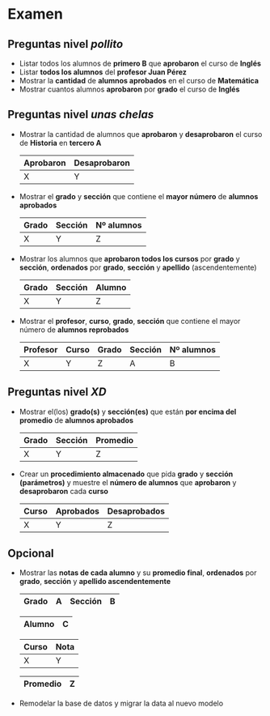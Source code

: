 # Examen

## Preguntas nivel *pollito*

- Listar todos los alumnos de **primero B** que **aprobaron** el curso de **Inglés**
- Listar **todos los alumnos** del **profesor Juan Pérez**
- Mostrar la **cantidad** de **alumnos aprobados** en el curso de **Matemática** 
- Mostrar cuantos alumnos **aprobaron** por **grado** el curso de **Inglés** 

## Preguntas nivel *unas chelas*

- Mostrar la cantidad de alumnos que **aprobaron** y **desaprobaron** el curso de **Historia** en **tercero A**<br>

	| Aprobaron | Desaprobaron |
	| --------- | --------- |
	| X 		| Y  |
	
-  Mostrar el **grado** y **sección** que contiene el **mayor número** de **alumnos aprobados**  

	| Grado | Sección | Nº alumnos |
	| --------- | --------- | --------- |
	| X 		| Y  | Z  |
	
- Mostrar los alumnos que **aprobaron todos los cursos** por **grado** y **sección**, **ordenados** por **grado**, **sección** y **apellido** (ascendentemente)
	
	| Grado | Sección | Alumno |
	| --------- | --------- | --------- |
	| X 		| Y  | Z  |
	
-  Mostrar el **profesor**, **curso**, **grado**, **sección** que contiene el mayor número de **alumnos reprobados**  

	| Profesor | Curso | Grado| Sección| Nº alumnos|
	| --------- | --------- | --------- | --------- | --------- |
	| X 		| Y  | Z  | A  | B  |

## Preguntas nivel *XD*

-  Mostrar el(los) **grado(s)** y **sección(es)** que están **por encima del promedio** de **alumnos aprobados**

	| Grado | Sección | Promedio |
	| --------- | --------- | --------- |
	| X 		| Y  | Z  |

-  Crear un **procedimiento almacenado** que pida **grado** y **sección (parámetros)** y muestre el **número de alumnos** que **aprobaron** y **desaprobaron** cada **curso**

	| Curso | Aprobados | Desaprobados |
	| --------- | --------- | --------- |
	| X 		| Y  | Z  |

## Opcional
-  Mostrar las **notas de cada alumno** y su **promedio final**, **ordenados** por **grado**, **sección** y **apellido ascendentemente** 

	| Grado | A | Sección | B |
	| --------- | --------- | --------- | --------- |
	
	| Alumno | C |
	| --------- | --------- |

	| Curso | Nota |
	| --------- | --------- |
	| X 		| Y  |
	
	| Promedio | Z |
	| --------- | --------- |

- Remodelar la base de datos y migrar la data al nuevo modelo